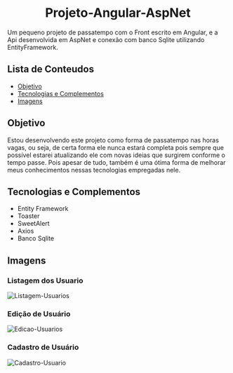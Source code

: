 <h1 align="center">Projeto-Angular-AspNet</h1>

Um pequeno projeto de passatempo com o Front escrito em Angular, e a Api desenvolvida em AspNet e conexão com banco Sqlite utilizando EntityFramework.  

## Lista de Conteudos
 <ul>
 <li><a href="#objetivo">Objetivo</a> </li> 
 <li><a href="#tecnologias-e-complementos">Tecnologias e Complementos</a> </li>
 <li><a href="#imagens">Imagens</a></li>
</ul>

## Objetivo

Estou desenvolvendo este projeto como forma de passatempo nas horas vagas, ou seja, de certa forma ele nunca estará completa pois sempre que possível estarei atualizando ele com novas ideias que surgirem conforme o tempo passe. Pois apesar de tudo, também é uma ótima forma de melhorar meus conhecimentos nessas tecnologias empregadas nele.
  
## Tecnologias e Complementos
<p align="center">
<ul>
  <li>Entity Framework</li>
  <li>Toaster</li>
  <li>SweetAlert</li>
  <li>Axios</li>
  <li>Banco Sqlite</li>
</ul>
</p>

## Imagens

### Listagem dos Usuario
![Listagem-Usuarios](https://user-images.githubusercontent.com/37378481/108762958-80d09c80-752f-11eb-9453-10cafd0c64a8.png)

### Edição de Usuário
![Edicao-Usuarios](https://user-images.githubusercontent.com/37378481/108762995-8a5a0480-752f-11eb-95df-918d844c20df.png)

### Cadastro de Usuário
![Cadastro-Usuario](https://user-images.githubusercontent.com/37378481/108762999-8c23c800-752f-11eb-9ede-9e0852fc53c7.png)

